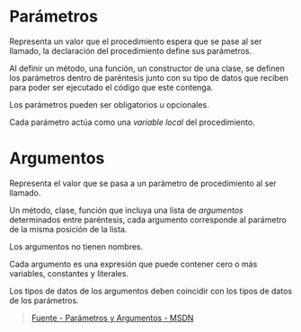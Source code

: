 # Parámetros

Representa un valor que el procedimiento espera que se pase al ser llamado, la declaración del procedimiento define sus parámetros.

Al definir un método, una función, un constructor de una clase, se definen los parámetros dentro de paréntesis junto con su tipo de datos que reciben para poder ser ejecutado el código que este contenga.

Los parámetros pueden ser obligatorios u opcionales.

Cada parámetro actúa como una *variable local* del procedimiento.


# Argumentos

Representa el valor que se pasa a un parámetro de procedimiento al ser llamado.

Un método, clase, función que incluya una lista de *argumentos* determinados entre paréntesis, cada argumento corresponde al parámetro de la misma posición de la lista.

Los argumentos no tienen nombres.

Cada argumento es una expresión que puede contener cero o más variables, constantes y literales.

Los tipos de datos de los argumentos deben coincidir con los tipos de datos de los parámetros.



> [Fuente - Parámetros y Argumentos - MSDN](https://learn.microsoft.com/es-es/dotnet/visual-basic/programming-guide/language-features/procedures/differences-between-parameters-and-arguments?redirectedfrom=MSDN)
